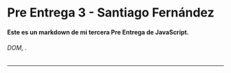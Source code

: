 # Pre Entrega 3 - Santiago Fernández
#### Este es un markdown de mi tercera Pre Entrega de JavaScript.
###### DOM, .
---
